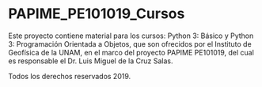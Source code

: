 # PAPIME_PE101019_Cursos

Este proyecto contiene material para los cursos: Python 3: Básico y Python 3: Programación Orientada a Objetos, que son ofrecidos por el Instituto de Geofísica de la UNAM, en el marco del proyecto PAPIME PE101019, del cual es responsable el Dr. Luis Miguel de la Cruz Salas.

Todos los derechos reservados 2019.
